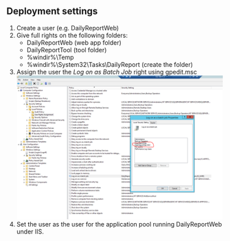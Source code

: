 
## Deployment settings ##

 1. Create a user (e.g. DailyReportWeb) 
 2. Give full rights on the following folders: 
	 - DailyReportWeb (web app folder)
	 - DailyReportTool (tool folder)
	 - %windir%\Temp
	 - %windir%\System32\Tasks\DailyReport (create the folder)
 3. Assign the user the *Log on as Batch Job* right using gpedit.msc
	 ![Log on as batch job](doc/images/log-on-as-batch-job.png "Log on as batch job")
 4.  Set the user as the user for the application pool running DailyReportWeb under IIS.

